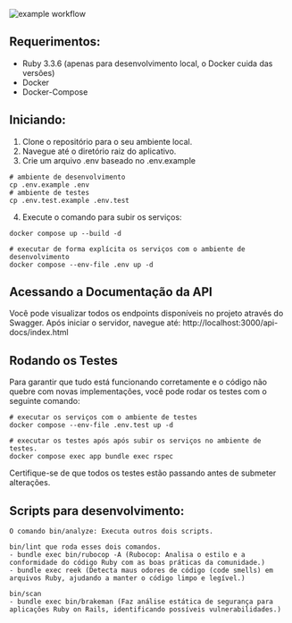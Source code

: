 ![example workflow](https://github.com/danielnottingham/ypfo/actions/workflows/ci.yml/badge.svg)

## Requerimentos:
- Ruby 3.3.6 (apenas para desenvolvimento local, o Docker cuida das versões)
- Docker
- Docker-Compose

## Iniciando:
1. Clone o repositório para o seu ambiente local.
2. Navegue até o diretório raiz do aplicativo.
3. Crie um arquivo .env baseado no .env.example
```
# ambiente de desenvolvimento
cp .env.example .env
# ambiente de testes
cp .env.test.example .env.test
```
4. Execute o comando para subir os serviços:
```
docker compose up --build -d

# executar de forma explícita os serviços com o ambiente de desenvolvimento
docker compose --env-file .env up -d
```

## Acessando a Documentação da API
Você pode visualizar todos os endpoints disponíveis no projeto através do Swagger. Após iniciar o servidor, navegue até:
http://localhost:3000/api-docs/index.html

## Rodando os Testes
Para garantir que tudo está funcionando corretamente e o código não quebre com novas implementações, você pode rodar os testes com o seguinte comando:
```
# executar os serviços com o ambiente de testes
docker compose --env-file .env.test up -d

# executar os testes após após subir os serviços no ambiente de testes.
docker compose exec app bundle exec rspec
```
Certifique-se de que todos os testes estão passando antes de submeter alterações.

## Scripts para desenvolvimento:
```
O comando bin/analyze: Executa outros dois scripts.

bin/lint que roda esses dois comandos.
- bundle exec bin/rubocop -A (Rubocop: Analisa o estilo e a conformidade do código Ruby com as boas práticas da comunidade.)
- bundle exec reek (Detecta maus odores de código (code smells) em arquivos Ruby, ajudando a manter o código limpo e legível.)

bin/scan
- bundle exec bin/brakeman (Faz análise estática de segurança para aplicações Ruby on Rails, identificando possíveis vulnerabilidades.)
```
